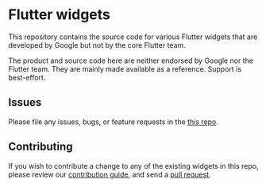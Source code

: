 # Flutter widgets

This repository contains the source code for various Flutter widgets that are
developed by Google but not by the core Flutter team.

The product and source code here are neither endorsed by Google nor the Flutter
team. They are mainly made available as a reference. Support is best-effort.

## Issues

Please file any issues, bugs, or feature requests in the [this
repo](https://github.com/google/flutter.widgets/issues/new).

## Contributing

If you wish to contribute a change to any of the existing widgets in this repo,
please review our [contribution guide](https://github.com/google/flutter.widgets/blob/master/CONTRIBUTING.md),
and send a [pull request](https://github.com/google/flutter.widgets/pulls).
